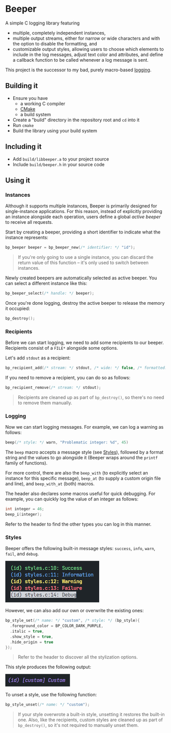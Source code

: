 # Beeper

A simple C logging library featuring
- multiple, completely independent instances,
- multiple output streams, either for narrow or wide characters and with the option to disable the formatting, and
- customizable output styles, allowing users to choose which elements to include in the log messages, adjust text color and attributes, and define a callback function to be called whenever a log message is sent.

This project is the successor to my bad, purely macro-based [logging](https://github.com/thechnet/logging).

## Building it

- Ensure you have
  - a working C compiler
  - [CMake](https://cmake.org)
  - a build system
- Create a "build" directory in the repository root and `cd` into it
- Run `cmake`
- Build the library using your build system

## Including it

- Add `build/libbeeper.a` to your project source
- Include `build/beeper.h` in your source code

## Using it

### Instances

Although it supports multiple instances, Beeper is primarily designed for single-instance applications. For this reason, instead of explicitly providing an instance alongside each operation, users define a global *active beeper* to receive all requests.

Start by creating a beeper, providing a short identifier to indicate what the instance represents:
```C
bp_beeper beeper = bp_beeper_new(/* identifier: */ "id");
```
> If you're only going to use a single instance, you can discard the return value of this function – it's only used to switch between instances.

Newly created beepers are automatically selected as active beeper. You can select a different instance like this:
```C
bp_beeper_select(/* handle: */ beeper);
```

Once you're done logging, destroy the active beeper to release the memory it occupied:
```C
bp_destroy();
```

### Recipients

Before we can start logging, we need to add some recipients to our beeper. Recipients consist of a `FILE*` alongside some options.

Let's add `stdout` as a recipient:
```C
bp_recipient_add(/* stream: */ stdout, /* wide: */ false, /* formatted: */ true);
```

If you need to remove a recipient, you can do so as follows:
```C
bp_recipient_remove(/* stream: */ stdout);
```

> Recipients are cleaned up as part of `bp_destroy()`, so there's no need to remove them manually.

### Logging

Now we can start logging messages. For example, we can log a warning as follows:
```C
beep(/* style: */ warn, "Problematic integer: %d", 45)
```

The `beep` macro accepts a message style (see [Styles](#styles)), followed by a format string and the values to go alongside it (Beeper wraps around the `printf` family of functions).

For more control, there are also the `beep_with` (to explicitly select an instance for this specific message), `beep_at` (to supply a custom origin file and line), and `beep_with_at` (both) macros.

The header also declares some macros useful for quick debugging. For example, you can quickly log the value of an integer as follows:

```C
int integer = 46;
beep_i(integer);
```

Refer to the header to find the other types you can log in this manner.

### Styles

Beeper offers the following built-in message styles: `success`, `info`, `warn`, `fail`, and `debug`.

![](img/builtin_styles.png)

However, we can also add our own or overwrite the existing ones:
```C
bp_style_set(/* name: */ "custom", /* style: */ (bp_style){
  .foreground_color = BP_COLOR_DARK_PURPLE,
  .italic = true,
  .show_style = true,
  .hide_origin = true
});
```
> Refer to the header to discover all the stylization options.

This style produces the following output:

![](img/custom_style.png)

To unset a style, use the following function:
```C
bp_style_unset(/* name: */ "custom");
```

> If your style overwrote a built-in style, unsetting it restores the built-in one. Also, like the recipients, custom styles are cleaned up as part of `bp_destroy()`, so it's not required to manually unset them.
